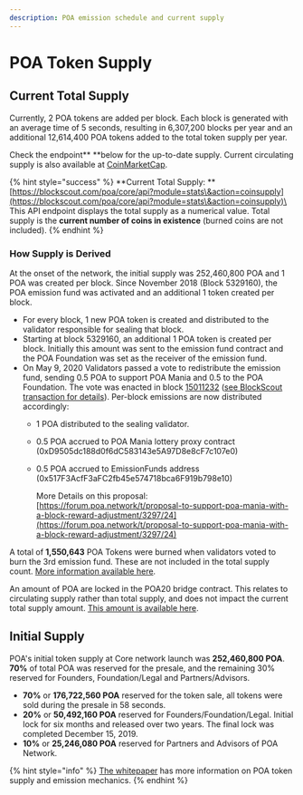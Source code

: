 ```yaml
---
description: POA emission schedule and current supply
---
```


# POA Token Supply

## **Current Total Supply**

Currently, 2 POA tokens are added per block. Each block is generated with an average time of 5 seconds, resulting in 6,307,200 blocks per year and an additional 12,614,400 POA tokens added to the total token supply per year.

Check the endpoint** **below for the up-to-date supply. Current circulating supply is also available at [CoinMarketCap](https://coinmarketcap.com/currencies/poa/).

{% hint style="success" %}
**Current Total Supply: ** [https://blockscout.com/poa/core/api?module=stats\&action=coinsupply](https://blockscout.com/poa/core/api?module=stats\&action=coinsupply)\
\
This API endpoint displays the total supply as a numerical value. Total supply is the **current number of coins in existence** (burned coins are not included).
{% endhint %}

### How Supply is Derived

At the onset of the network, the initial supply was 252,460,800 POA and 1 POA was created per block. Since November 2018 (Block 5329160), the POA emission fund was activated and an additional 1 token created per block. &#x20;

* For every block, 1 new POA token is created and distributed to the validator responsible for sealing that block.&#x20;
* Starting at block 5329160, an additional 1 POA token is created per block. Initially this amount was sent to the emission fund contract and the POA Foundation was set as the receiver of the emission fund.
* On May 9, 2020 Validators passed a vote to redistribute the emission fund, sending 0.5 POA to support POA Mania and 0.5 to the POA Foundation. The vote was enacted in block [15011232](https://blockscout.com/poa/core/blocks/15011232) ([see BlockScout transaction for details](https://blockscout.com/poa/core/tx/0xe7d562923ae3b0f3aa67b583a2c95e5f9fe0fc9a81a6c5f035b2b202914a7b3b/internal\_transactions)). Per-block emissions are now distributed accordingly:
  * 1 POA distributed to the sealing validator.
  * 0.5 POA accrued to POA Mania lottery proxy contract (0xD9505dc188d0f6dC583143e5A97D8e8cF7c107e0)&#x20;
  *   0.5 POA accrued to EmissionFunds address (0x517F3AcfF3aFC2fb45e574718bca6F919b798e10)



      More Details on this proposal: [https://forum.poa.network/t/proposal-to-support-poa-mania-with-a-block-reward-adjustment/3297/24](https://forum.poa.network/t/proposal-to-support-poa-mania-with-a-block-reward-adjustment/3297/24)

A total of **1,550,643** POA Tokens were burned when validators voted to burn the 3rd emission fund. These are not included in the total supply count. [More information available here](https://forum.poa.network/t/emission-funds-3-results/2957).

An amount of POA are locked in the POA20 bridge contract. This relates to circulating supply rather than total supply, and does not impact the current total supply amount. [This amount is available here](https://bridge.poa.net/statistics).

## Initial Supply

POA's initial token supply at Core network launch was **252,460,800 POA**. **70%** of total POA was reserved for the presale, and the remaining 30% reserved for Founders, Foundation/Legal and Partners/Advisors.

* **70%** or **176,722,560 POA** reserved for the token sale, all tokens were sold during the presale in 58 seconds.
* **20%** or **50,492,160 POA** reserved for Founders/Foundation/Legal. Initial lock for six months and released over two years. The final lock was completed December 15, 2019.
* **10%** or **25,246,080 POA** reserved for Partners and Advisors of POA Network.

{% hint style="info" %}
[The whitepaper](../whitepaper/poadao-v1/poa-network-functionality.md) has more information on POA token supply and emission mechanics.
{% endhint %}
